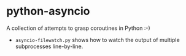# python-asyncio

A collection of attempts to grasp coroutines in Python :-)

- `asyncio-filewatch.py` shows how to watch the output of multiple subprocesses line-by-line.

